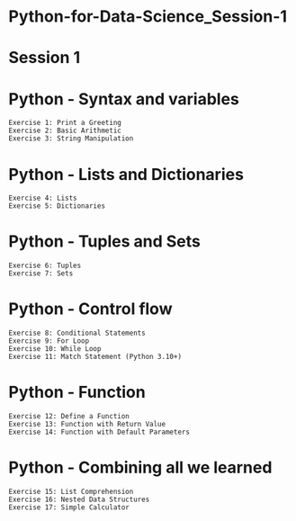 # Python-for-Data-Science_Session-1

# Session 1

# Python - Syntax and variables
    Exercise 1: Print a Greeting
    Exercise 2: Basic Arithmetic
    Exercise 3: String Manipulation

# Python - Lists and Dictionaries
    Exercise 4: Lists
    Exercise 5: Dictionaries

# Python - Tuples and Sets
    Exercise 6: Tuples
    Exercise 7: Sets

# Python - Control flow
    Exercise 8: Conditional Statements
    Exercise 9: For Loop
    Exercise 10: While Loop
    Exercise 11: Match Statement (Python 3.10+)

# Python - Function
    Exercise 12: Define a Function
    Exercise 13: Function with Return Value
    Exercise 14: Function with Default Parameters

# Python - Combining all we learned
    Exercise 15: List Comprehension
    Exercise 16: Nested Data Structures
    Exercise 17: Simple Calculator
